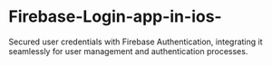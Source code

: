 # Firebase-Login-app-in-ios-
Secured user credentials with Firebase Authentication, integrating it seamlessly for user management and authentication processes.
